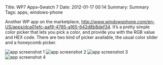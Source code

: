 Title: WP7 Apps–Swatch 7
Date: 2012-01-17 00:14
Summary: Summary
Tags: apps, windows-phone

Another WP app on the marketplace,
<http://www.windowsphone.com/en-US/apps/dca01efc-aaf9-4785-a165-642d8b8def34>.
It’s a pretty simple color picker that lets you pick a color, and provide you with the RGB value and HEX code. There are two kind of picker available, the usual color slider and a honeycomb picker.

![app screenshot 1][sc1]
![app screenshot 2][sc2]
![app screenshot 3][sc3]
![app screenshot 4][sc4]

[sc1]: http://farm8.staticflickr.com/7164/6720680373_4ddbfcb8ef.jpg
[sc2]: http://farm8.staticflickr.com/7155/6720679391_a66aaf368d.jpg
[sc3]: http://farm8.staticflickr.com/7031/6720678217_b76d9c449a.jpg
[sc4]: http://farm8.staticflickr.com/7026/6720672637_5e07a9d8e4.jpg